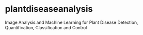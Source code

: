 plantdiseaseanalysis
====================

Image Analysis and Machine Learning for Plant Disease Detection, Quantification, Classification and Control
